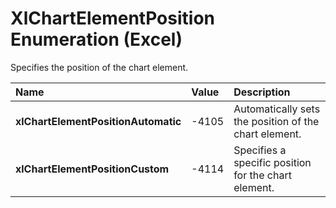 
# XlChartElementPosition Enumeration (Excel)

Specifies the position of the chart element.



|**Name**|**Value**|**Description**|
|:-----|:-----|:-----|
|**xlChartElementPositionAutomatic**|-4105|Automatically sets the position of the chart element.|
|**xlChartElementPositionCustom**|-4114|Specifies a specific position for the chart element.|
